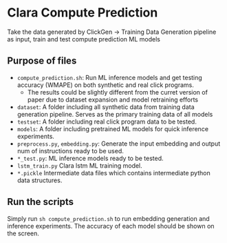 # Clara Compute Prediction

Take the data generated by ClickGen -> Training Data Generation pipeline as input, train and test compute prediction
ML models

## Purpose of files

* `compute_prediction.sh`: Run ML inference models and get testing accuracy (WMAPE) on both synthetic and real click programs.
    * The results could be slightly different from the curret version of paper due to dataset expansion and model retraining efforts
* `dataset`: A folder including all synthetic data from training data generation pipeline. Serves as the primary training data of all models
* `testset`: A folder including real click program data to be tested.
* `models`: A folder including pretrained ML models for quick inference experiments.
* `preprocess.py`, `embedding.py`: Generate the input embedding and output num of instructions ready to be used. 
* `*_test.py`: ML inference models ready to be tested.
* `lstm_train.py` Clara lstm ML training model.
* `*.pickle` Intermediate data files which contains intermediate python data structures.  

## Run the scripts

Simply run `sh compute_prediction.sh` to run embedding generation and inference experiments.
The accuracy of each model should be shown on the screen.
